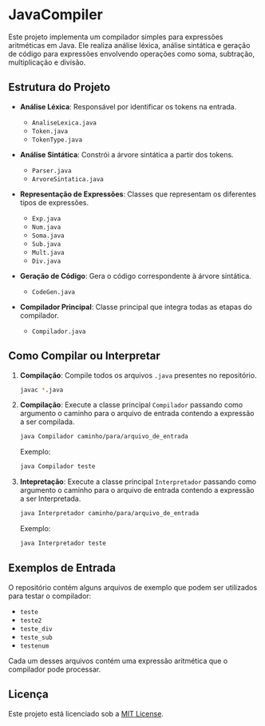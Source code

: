 
# JavaCompiler

Este projeto implementa um compilador simples para expressões aritméticas em Java.
Ele realiza análise léxica, análise sintática e geração de código para expressões envolvendo operações como soma, subtração, multiplicação e divisão.

## Estrutura do Projeto

- **Análise Léxica**: Responsável por identificar os tokens na entrada.
  - `AnaliseLexica.java`
  - `Token.java`
  - `TokenType.java`

- **Análise Sintática**: Constrói a árvore sintática a partir dos tokens.
  - `Parser.java`
  - `ArvoreSintatica.java`

- **Representação de Expressões**: Classes que representam os diferentes tipos de expressões.
  - `Exp.java`
  - `Num.java`
  - `Soma.java`
  - `Sub.java`
  - `Mult.java`
  - `Div.java`

- **Geração de Código**: Gera o código correspondente à árvore sintática.
  - `CodeGen.java`

- **Compilador Principal**: Classe principal que integra todas as etapas do compilador.
  - `Compilador.java`

## Como Compilar ou Interpretar

1. **Compilação**: Compile todos os arquivos `.java` presentes no repositório.

   ```bash
   javac *.java
   ```

2. **Compilação**: Execute a classe principal `Compilador` passando como argumento o caminho para o arquivo de entrada contendo a expressão a ser compilada.

   ```bash
   java Compilador caminho/para/arquivo_de_entrada
   ```

   Exemplo:

   ```bash
   java Compilador teste
   ```

3. **Intepretação**: Execute a classe principal `Interpretador` passando como argumento o caminho para o arquivo de entrada contendo a expressão a ser Interpretada.

   ```bash
   java Interpretador caminho/para/arquivo_de_entrada
   ```

   Exemplo:

   ```bash
   java Interpretador teste
   ```
   
## Exemplos de Entrada

O repositório contém alguns arquivos de exemplo que podem ser utilizados para testar o compilador:

- `teste`
- `teste2`
- `teste_div`
- `teste_sub`
- `testenum`

Cada um desses arquivos contém uma expressão aritmética que o compilador pode processar.

## Licença

Este projeto está licenciado sob a [MIT License](LICENSE).
